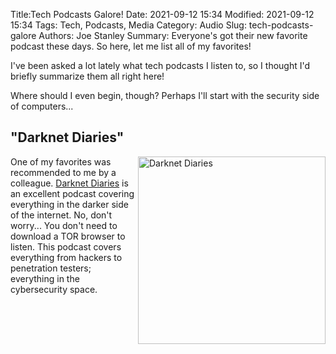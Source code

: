 Title:Tech Podcasts Galore!
Date: 2021-09-12 15:34
Modified: 2021-09-12 15:34
Tags: Tech, Podcasts, Media
Category: Audio
Slug: tech-podcasts-galore
Authors: Joe Stanley
Summary: Everyone's got their new favorite podcast these days. So here, let me list all of my favorites!


I've been asked a lot lately what tech podcasts I listen to, so I thought I'd briefly summarize them all
right here!

Where should I even begin, though? Perhaps I'll start with the security side of computers...

## "Darknet Diaries"

<img src="https://upload.wikimedia.org/wikipedia/en/6/6a/Darknet_Diaries_podcast_artwork.jpg"
    width="300" alt="Darknet Diaries" align="right">

One of my favorites was recommended to me by a colleague. [Darknet Diaries](https://darknetdiaries.com/)
is an excellent podcast covering everything in the darker side of the internet. No, don't worry... You
don't need to download a TOR browser to listen. This podcast covers everything from hackers to penetration
testers; everything in the cybersecurity space.
